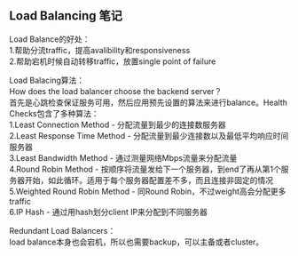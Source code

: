 ## Load Balancing 笔记

Load Balance的好处：  
1.帮助分流traffic，提高avalibility和responsiveness  
2.帮助宕机时候自动转移traffic，放置single point of failure  

Load Balacing算法：  
How does the load balancer choose the backend server？  
首先是心跳检查保证服务可用，然后应用预先设置的算法来进行balance。Health Checks包含了多种算法：  
1.Least Connection Method - 分配流量到最少的连接数服务器  
2.Least Response Time Method - 分配流量到最少连接数以及最低平均响应时间服务器  
3.Least Bandwidth Method - 通过测量网络Mbps流量来分配流量  
4.Round Robin Method - 按顺序将流量发给下一个服务器，到end了再从第1个服务器开始，如此循环。适用于每个服务器配置差不多，而且连接非固定的情况  
5.Weighted Round Robin Method - 同Round Robin，不过weight高会分配更多traffic  
6.IP Hash - 通过用hash划分client IP来分配到不同服务器

Redundant Load Balancers：  
load balance本身也会宕机，所以也需要backup，可以主备或者cluster。